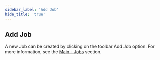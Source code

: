 ```yaml
---
sidebar_label: 'Add Job'
hide_title: 'true'
---
```


## Add Job

A new Job can be created by clicking on the toolbar Add Job option. For more information, see the [Main - Jobs](../server/jobs-jobs) section.

